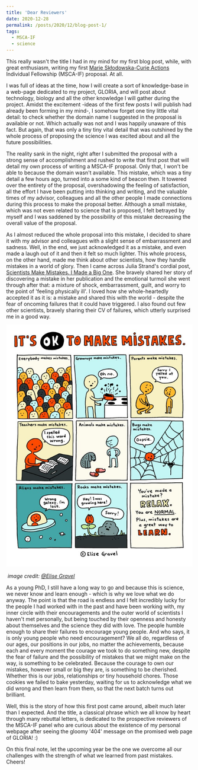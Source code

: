 ```yaml
---
title: 'Dear Reviewers'
date: 2020-12-28
permalink: /posts/2020/12/blog-post-1/
tags:
  - MSCA-IF
  - science
---
```


This really wasn't the title I had in my mind for my first blog post, while, with great enthusiasm, writing my first [Marie Skłodowska-Curie Actions](https://ec.europa.eu/research/mariecurieactions/msca-actions_en) Individual Fellowship (MSCA-IF) proposal. At all. 

I was full of ideas at the time, how I will create a sort of knowledge-base in a web-page dedicated to my project, GLORIA, and will post about technology, biology and all the other knowledge I will gather during the project. Amidst the excitement -ideas of the first few posts I will publish had already been forming in my mind-,  I somehow forget one tiny little vital detail:  to check whether the domain name I suggested in the proposal is available or not. Which actually was not and I was happily unaware of this fact. But again, that was only a tiny tiny vital detail that was outshined by the whole process of proposing the science I was excited about and all the future possibilities.

The reality sank in the night, right after I submitted the proposal with a strong sense of accomplishment and rushed to write that first post that will detail my own process of writing a MSCA-IF proposal. Only that, I won't be able to because the domain wasn't available. This mistake, which was a tiny detail a few hours ago, turned into a some kind of beacon then. It towered over the entirety of the proposal, overshadowing the feeling of satisfaction, all the effort I have been putting into thinking and writing, and the valuable times of my advisor, colleagues and all the other people I made connections during this process to make the proposal better.  Although a small mistake, which was not even related to science that is proposed, I felt betrayed by myself and I was saddened by the possibility of this mistake decreasing the overall value of the proposal.

As I almost reduced the whole proposal into this mistake, I decided to share it with my advisor and colleagues with a slight sense of embarrassment and sadness. Well, in the end, we  just acknowledged it as a mistake, and even made a laugh out of it and then it felt so much lighter. This whole process, on the other hand, made me think about other scientists, how they handle mistakes in a world of glory. Then I came across Julia Strand's cordial post, [Scientists Make Mistakes. I Made a Big One](https://elemental.medium.com/when-science-needs-self-correcting-a130eacb4235). She bravely shared her story of discovering a mistake in her publication and the emotional turmoil she went through after that: a mixture of shock, embarrassment, guilt, and worry to the point of 'feeling physically ill'. I loved how she whole-heartedly accepted it as it is: a mistake and shared this with the world - despite the fear of oncoming failures that it could have triggered. I also found out few other scientists, bravely sharing their CV of failures, which utterly surprised me in a good way. 

![Figure](https://github.com/hkmztrk/hkmztrk.github.io/blob/master/_posts/elise_gravel.jpg)

​																			*image credit: [@Elise Gravel](http://elisegravel.com/en/)*

As a young PhD, I still have a long way to go and because this is science, we never know and learn enough - which is why we love what we do anyway. The point is that the road is endless and  I felt incredibly lucky for the people I had worked with in the past and have been working with, my inner circle with their encouragements and  the outer world of scientists I haven't met personally, but being touched by their openness and honesty about themselves and the science they did with love. The people humble enough to share their failures to encourage young people. And who says, it is only young people who need encouragement? We all do, regardless of our ages, our positions in our jobs, no matter the achievements, because each and every moment the courage we took to do something new, despite the fear of failure and the possibility of mistakes that we might make on the way, is something to be celebrated. Because the courage to own our mistakes, however small or big they are, is something to be cherished. Whether this is our jobs, relationships or tiny household chores. Those cookies we failed to bake yesterday, waiting for us to acknowledge what we did wrong and then learn from them, so that the next batch turns out brilliant. 

Well, this is the story of how this first post came around, albeit much later than I expected. And the title, a classical phrase which we all know by heart through many rebuttal letters, is dedicated to the prospective reviewers of the MSCA-IF panel who are curious about the existence of my personal webpage after seeing the gloomy '404' message on the promised web page of GLORIA! :) 

On this final note, let the upcoming year be the one we overcome all our challenges with the strength of what we learned from past mistakes. Cheers!

